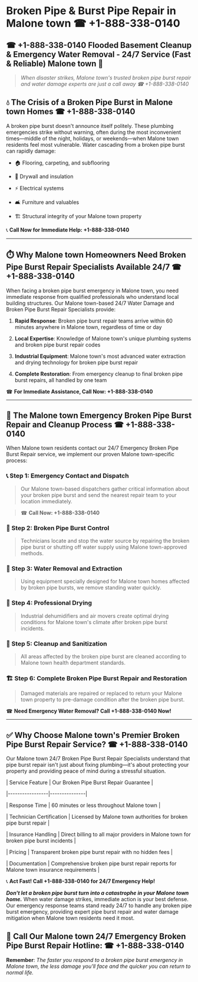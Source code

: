 # Broken Pipe & Burst Pipe Repair in Malone town ☎ +1-888-338-0140  
## ☎ +1-888-338-0140 Flooded Basement Cleanup & Emergency Water Removal - 24/7 Service (Fast & Reliable) Malone town 🚨  

> *When disaster strikes, Malone town's trusted broken pipe burst repair and water damage experts are just a call away ☎ +1-888-338-0140*  

## 💧 The Crisis of a Broken Pipe Burst in Malone town Homes ☎ +1-888-338-0140  

A broken pipe burst doesn't announce itself politely. These plumbing emergencies strike without warning, often during the most inconvenient times—middle of the night, holidays, or weekends—when Malone town residents feel most vulnerable. Water cascading from a broken pipe burst can rapidly damage:  

* 🏠 Flooring, carpeting, and subflooring  
* 🧱 Drywall and insulation  
* ⚡ Electrical systems  
* 🛋️ Furniture and valuables  
* 🏗️ Structural integrity of your Malone town property  

📞 **Call Now for Immediate Help: +1-888-338-0140**  

---  

## ⏱️ Why Malone town Homeowners Need Broken Pipe Burst Repair Specialists Available 24/7 ☎ +1-888-338-0140  

When facing a broken pipe burst emergency in Malone town, you need immediate response from qualified professionals who understand local building structures. Our Malone town-based 24/7 Water Damage and Broken Pipe Burst Repair Specialists provide:  

1. **Rapid Response**: Broken pipe burst repair teams arrive within 60 minutes anywhere in Malone town, regardless of time or day  
2. **Local Expertise**: Knowledge of Malone town's unique plumbing systems and broken pipe burst repair codes  
3. **Industrial Equipment**: Malone town's most advanced water extraction and drying technology for broken pipe burst repair  
4. **Complete Restoration**: From emergency cleanup to final broken pipe burst repairs, all handled by one team  

☎ **For Immediate Assistance, Call Now: +1-888-338-0140**  

---  

## 🔧 The Malone town Emergency Broken Pipe Burst Repair and Cleanup Process ☎ +1-888-338-0140  

When Malone town residents contact our 24/7 Emergency Broken Pipe Burst Repair service, we implement our proven Malone town-specific process:  

### 📞 Step 1: Emergency Contact and Dispatch  
> Our Malone town-based dispatchers gather critical information about your broken pipe burst and send the nearest repair team to your location immediately.  
> ☎ **Call Now: +1-888-338-0140**  

### 🚿 Step 2: Broken Pipe Burst Control  
> Technicians locate and stop the water source by repairing the broken pipe burst or shutting off water supply using Malone town-approved methods.  

### 🌊 Step 3: Water Removal and Extraction  
> Using equipment specially designed for Malone town homes affected by broken pipe bursts, we remove standing water quickly.  

### 💨 Step 4: Professional Drying  
> Industrial dehumidifiers and air movers create optimal drying conditions for Malone town's climate after broken pipe burst incidents.  

### 🧼 Step 5: Cleanup and Sanitization  
> All areas affected by the broken pipe burst are cleaned according to Malone town health department standards.  

### 🏗️ Step 6: Complete Broken Pipe Burst Repair and Restoration  
> Damaged materials are repaired or replaced to return your Malone town property to pre-damage condition after the broken pipe burst.  

☎ **Need Emergency Water Removal? Call +1-888-338-0140 Now!**  

---  

## ✅ Why Choose Malone town's Premier Broken Pipe Burst Repair Service? ☎ +1-888-338-0140  

Our Malone town 24/7 Broken Pipe Burst Repair Specialists understand that pipe burst repair isn't just about fixing plumbing—it's about protecting your property and providing peace of mind during a stressful situation.  

| Service Feature | Our Broken Pipe Burst Repair Guarantee |  
|-----------------|---------------|  
| Response Time | 60 minutes or less throughout Malone town |  
| Technician Certification | Licensed by Malone town authorities for broken pipe burst repair |  
| Insurance Handling | Direct billing to all major providers in Malone town for broken pipe burst incidents |  
| Pricing | Transparent broken pipe burst repair with no hidden fees |  
| Documentation | Comprehensive broken pipe burst repair reports for Malone town insurance requirements |  

📞 **Act Fast! Call +1-888-338-0140 for 24/7 Emergency Help!**  

***Don't let a broken pipe burst turn into a catastrophe in your Malone town home.*** When water damage strikes, immediate action is your best defense. Our emergency response teams stand ready 24/7 to handle any broken pipe burst emergency, providing expert pipe burst repair and water damage mitigation when Malone town residents need it most.  

## 📱 Call Our Malone town 24/7 Emergency Broken Pipe Burst Repair Hotline: ☎ +1-888-338-0140  

**Remember**: *The faster you respond to a broken pipe burst emergency in Malone town, the less damage you'll face and the quicker you can return to normal life.*